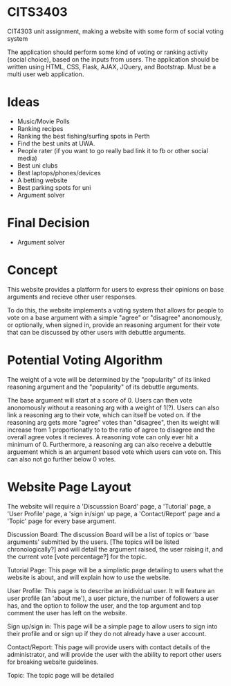 # CITS3403
CIT4303 unit assignment, making a website with some form of social voting system

The application should perform some kind of voting or ranking activity (social choice), based on the inputs from users.
The application should be written using HTML, CSS, Flask, AJAX, JQuery, and Bootstrap. 
Must be a multi user web application.

# Ideas

* Music/Movie Polls
* Ranking recipes
* Ranking the best fishing/surfing spots in Perth
* Find the best units at UWA.
* People rater (if you want to go really bad link it to fb or other social media)
* Best uni clubs
* Best laptops/phones/devices
* A betting website
* Best parking spots for uni
* Argument solver

# Final Decision

* Argument solver

# Concept 

This website provides a platform for users to express their opinions on base arguments and recieve other user responses.

To do this, the website implements a voting system that allows for people to vote on a base argument with a simple "agree" 
or "disagree" anonomously, or optionally, when signed in, provide an reasoning argument for their vote that can be discussed 
by other users with debuttle arguments. 


# Potential Voting Algorithm 

The weight of a vote will be determined by the "popularity" of its linked reasoning argument and the "popularity" of its 
debuttle arguments.

The base argument will start at a score of 0. Users can then vote anonomously without a reasoning arg with a weight of 1(?).
Users can also link a reasoning arg to their vote, which can itself be voted on. if the reasoning arg gets more "agree"
votes than "disagree", then its weight will increase from 1 proportionatly to to the ratio of agree to disagree and the overall
agree votes it recieves. A reasoning vote can only ever hit a minimum of 0. Furthermore, a reasoning arg can also receive a debuttle
arguement which is an argument based vote which users can vote on. This can also not go further below 0 votes.

# Website Page Layout

The website will require a 'Discusssion Board' page, a 'Tutorial' page, a 'User Profile' page, a 'sign in/sign' up page, a 'Contact/Report' page and a 'Topic' page 
for every base argument.

Discussion Board:
The discussion Board will be a list of topics or 'base arguments' submitted by the users. [The topics will be listed chronologically?] and
will detail the argument raised, the user raising it, and the current vote [vote percentage?] for the topic.

Tutorial Page:
This page will be a simplistic page detailing to users what the website is about, and will explain how to use the website.

User Profile:
This page is to describe an inidividual user. It will feature an user profile (an 'about me'), a user picture, the number of followers a user has,
and the option to follow the user, and the top argument and top comment the user has left on the website.

Sign up/sign in:
This page will be a simple page to allow users to sign into their profile and or sign up if they do not already have a user account.

Contact/Report:
This page will provide users with contact details of the administrator, and will provide the user with the ability to report other users for
breaking website guidelines.

Topic:
The topic page will be detailed 

  


